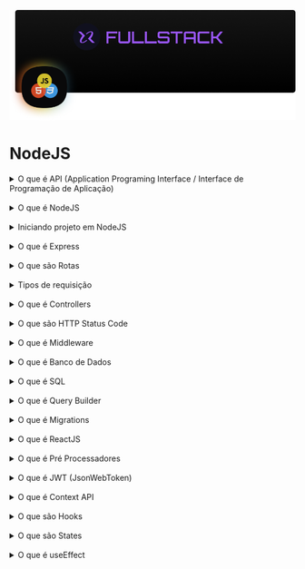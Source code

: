 ![NodeJS](./cover.png)

# NodeJS

<details>
  <summary>O que é API (Application Programing Interface / Interface de Programação de Aplicação)</summary>
  O cliente pede ao garçom um prato, o garçom entrega o pedido para a cozinha, a cozinha prepara o prato e passa para o garçom que por sua vez retorna para o cliente. <br />
  A API é um intermediário entre o front-end e o back-end, passando e retornando dados e informações. <br />
  Interface que disponibiliza um conjunto de funcionalidades para serem utilizadas / consumidas. <br />
  Cliente = Mobile / Desktop / Browser <br />
  Garçom = API NodeJS <br />
  Cozinha = Server <br />
  <b>REST (Representational State Transfer /  Transferência Representacional de Estado):</b> É um modelo de arquitetura e não uma linguagem ou tecnologia de programação, que fornece diretrizes para que os sistemas distribuídos se comuniquem usando os princípios e protocolos WEB, exemplo HTTP. <br />
  <b>API RESTful:</b> É uma API aplica os conceitos e que cumpre as diretrizes RESTful. <br />
  - Back-end não tem ligação com Front-end, ou seja, Bac-end é independente do Front-end. <br />
  - Respostas uniformes. <br />
  - Responde de forma concisas e com status code (200, 300, 400, 500). <br />
  - Sem ligação de estado. Cada requisição deve ter o necessário para o server entender a requisição. O server não deve lembrar / armazenar estados. <br />
  - Mantém cache de respostas. <br />
  - Facil manutenção. <br />
</details>
<br />

<details>
  <summary>O que é NodeJS</summary>
  É um ambiente que permite escrever e executar aplicações JavaScript no server-side. <br />
  É utilizado por grandes empresas (Microsoft, Apple, Netflix, Amazon, etc) para desenvolvimento de grandes projetos (API, Scripts e Automação, Back-end, IA, etc). <br />
  Utiliza V8 Engine (desenvolvido pela Google) para interpretar JS e rodar no server-side. <br />
  <b>Event Loop</b> É um processo Sigle Thread / Único Porteiro e Non-blocking I-O / Não bloqueia entrada ou saída. Recebe a requisição e envia a função para Call Stack. Conforme as função vão sendo finalizadas, são retornadas pelo Event Loop para que as chamou. <br />
  Utiliza Módulos / Packages para construir aplicações. <br />
  <a href="https://nodejs.org/en/download/"><b>Download NodeJS</b></a>
</details>
<br />

<details>
  <summary>Iniciando projeto em NodeJS</summary>
  <b>npm init -y:</b> Inicia rapidamente um projeto em NodeJS com algumas informações básicas (nome, versão, dependências, scripts, licensa, etc). <br />
</details>
<br />

<details>
  <summary>O que é Express</summary>
  É um framework para NodeJS, utilizado para lidar com requisições HTTP (GET, POST, PUT, PATCH, DELETE) e Status Code (100-199, 200-299, 300-399, 400-499, 500-599), permite criar servidor da aplicação de forma rápida e segura. <br />
  Middlewares, Rotas chamando Controllers que executam funcionalidade (index, show, create, update, delete), conexção com DB, e muito mais. <br />
  Muito utilizado para criar API. <br />
</details>
<br />

<details>
  <summary>O que são Rotas</summary>
  É o caminho entre ponto A e ponto B, ou seja, o site deseja acessar algum recurso disponível na aplicação (cadastro, login, produtos, etc). <br />
  <b>meusite.com/produtos/123:</b> Domínio com end-point. <br />
  <b>meusite.com:</b> É o dominio principal. <br />
  <b>/produtos:</b> É uma rota que exibe ua lista de produtos. <br />
  <b>/123:</b> É um identificador do produto. <br />
  Toda rota está relacionada com uma funcionalidade que utiliza um dos verbos <b>HTTP</b>. <br />
  <b>GET:</b> É responsável por requisitar dados. <br />
  <b>POST:</b> É responsável por adicionar dados. <br />
  <b>PUT:</b> É responsável por editar conjunto de dados. <br />
  <b>PATCH:</b> É responsável por editar um dado expecífico. <br />
  <b>DELETE:</b> É responsável por remover dados. <br />
</details>
<br />

<details>
  <summary>Tipos de requisição</summary>
  Existem 3 tipos de parâmetros comumente utilizados. <br />
  <b>params:</b> Recebe os dados da requisição na rota. <br />
  Uso: Buscar algo expecífico. <br />
  EX: <b>meusite.com/users/380327</b>. Pode ser usado com PUT, PATCH, GET, DELETE. <br />
  <b>query:</b>  Recebe os dados da requisição como parâmetro na URL. Uso: Filtros para consultas na aplicação. <br />
  EX: <b>meusite.com/products?name=notebook</b>. <br />
  <b>body:</b> Recebe os dados da requisição no corpo da requisição (FORMs), em um objeto em JSON. <br />
  Uso: Salvar dados em DBs. <br />
  EX: <b>{name: 'diogo', role: 'Front-end'}</b>. <br />
</details>
<br />

<details>
  <summary>O que é Controllers</summary>
  São classes onde conterão os métodos de processamento e regras de negócio da aplicação. <br />
  É preciso instanciar onde for utilizar, ou usar métodos estaticos. <br />
</details>
<br />

<details>
  <summary>O que são HTTP Status Code</summary>
  Representa o estado da resposta, são agrupados por faixas númericas. <br />
  <b>100-199:</b> Informativo (A solicitação foi aceita ou em processamento, etc). <br />
  <b>200-299:</b> Sucesso (Requisição bem sucedida, etc). <br />
  <b>300-399:</b> Redirecionamento (Movido, movido permanentemente, etc). <br />
  <b>400-499:</b> Erro no cliente (Bad req, set timeout, não autorizado, não encontrado, etc). <br />
  <b>500-599:</b> Erro no servidor (Servidor falhou ao concluir a solicitação, erro interno, etc). <br />
</details>
<br />

<details>
  <summary>O que é Middleware</summary>
  São funções que ficam entre a requisição do usuário e a resposta da aplicação. Tem acesso a request e response e Next. <br />
  É como um porteiro, que verifica o ticket dos visitantes e libera ou barra a entrada. <br />
  EX: Permite que somente usuários admins cadastrem produtos na loja, middleware faz essa verificação e redireciona para cadastro ou login. <br />
</details>
<br />

<details>
  <summary>O que é Banco de Dados</summary>
  É uma coleção de diversos tipos de dados (lista de contatos, de compras de convidados, etc). Devem estar organizados por assuntos. <br />
  Banco de dados é composto por: <br />
  <b>Banco de Dados:</b> Recebe um nome único. É onde ficaram guardados tabelas e dados. <br />
  <b>Tabela:</b> Recebe um nome único. É uma forma de organizar os dados por assuntos, os dados são inseridos em tuplas/celula (id, nome, email, password, avatar, etc). <br />
  <b>Registro:</b> São os dados e seus tipos (varchar, inter, boolean, etc). <br />
  Banco de dados co tableas que se relacionam são conhecidos como: <b>Banco de Dados Relacional</b>. <br />
</details>
<br />

<details>
  <summary>O que é SQL</summary>
  É a linguagem padrão para banco de dados relacional. <br />
  Utiliza comandos para manipulação dos dados. <br />
  <b>CREATE:</b> Comando para criar DB ou tabelas. <br />
  <b>DROP:</b> Comando para excluir DB ou tabelas. <br />
  <b>ALTER:</b> Comando para alterar nome de DB ou tabelas. <br />
  <b>INSERT INTO:</b> Comando para inserir dados em uma tabela. <br />
</details>
<br />

<details>
  <summary>O que é Query Builder</summary>
  É construtor de consulta. Permite construir instruções SQL independente do banco de dados relacional utilizado. <br />
  Exemplo de query builder: KNexJS. <br />
  <b>npm i knex:</b> Comando para instalar KNexJS no projeto. <br />
  <b>npx knex init:</b> Comando para iniciar arquivo de configuração do KNexJS. <br />
</details>
<br />

<details>
  <summary>O que é Migrations</summary>
  É uma forma de versionar a base de dados. Trabalha na manipulação da base de dados: criando, alterando ou removendo. <br />
  <b>UP:</b> Comando para criar ou alterar algo no DB. <br />
  <b>DOWN:</b> Comando para fazer rollback / desfazer alterações realizadas pela migration. <br />
</details>
<br />

<details>
  <summary>O que é ReactJS</summary>
  É uma lib / caixa de ferramentas JS utilizada para criar UIs mais facilmente. <br />
  Baseado em componentes (funções reutilizaveis que recebem props). <br />
  Utiliza Hooks (funções próprias) para manipular estados. <br />
  <b>npm create vite@latest PROJECT_NAME -- --template react:</b> Comando para criar projeto em ReactJS com Vite. <br />
  <b>Components:</b> São funções que retornam <b>JSX / TSX (XML + JS / TS)</b>. São criadas para serem reutilizadas, podem receber <b>PROPS</b> para manipular <b>STATES</b>. <br />
  <b>Props:</b> São propriedades que o componente recebe para manipular <b>STATES</b>. <br />
  <b>States:</b> São utilizados para guardar diversos tipos de valores. <br />
  <b>Hooks:</b> São funções próprias do ReactJS, podem guardar e inserir valores em States, iniciar. <br />
  <b>Custom Hooks:</b> São funções criadas no projeto utilizando Hooks do ReactJS. <br />
</details>
<br />

<details>
  <summary>O que é Pré Processadores</summary>
  É utilizado para criar os estilos e gerar o arquivo CSS final. <br />
  Facilitam a manutenção, possui features como minificar o arquivo final, deixa o cpodigo mais organizado e flexibiliza e reutilizável. <br />
  <b>Styled-Components:</b> É um CSS-in-JS, ou seja, utiliza métodos de componentização em JS para criar componentes perfomáticos. <br />
  É possível criar componentes a partir do contexto dos estilos. <br />
  Gera nome de classes automaticamente, evitando colisão de estilos. <br />
</details>
<br />

<details>
  <summary>O que é JWT (JsonWebToken)</summary>
  É um padrão de mercado que define um token no formato JSON para troca de informações entre front-end e back-end. <br />
  JWT não representa o mecanismo de autenticação. Porém é um meio para a troca de inforções no fluxo de autenticação. <br />
  É como um crachá com informações básicoas que o usuário utiliza para navegar na aplicação, sem a necessidade de ficar fazendo autenticação toda hora. <br />
  É dividido em 3 partes principais:. <br />
  <b>HEADER:</b> Algoritmo de criptografia e tipo do token. <br />
  <b>PAYLOAD:</b> Conteúdo do token, pode receber dados como: (id, name, password). <br />
  <b>SIGNATURE:</b> Garante a integridade do token. <br />
</details>
<br />

<details>
  <summary>O que é Context API</summary>
  É uma bolha que envolve a aplicação, os dados disponíveis nessa bolha é compartilhado para toda a aplicação. <br />
  Exemplo: nome de usuários, dados de produtos. <br />
  Exemplo: O sistema possui dois tipos de rotas: <br />
  1 - Rotas de dentro da aplicação: (Cadastrar notas, Listar notas, Ver perfíl do usuário, Atualizar perfíl do usuário) <br />
  2 - Rotas de fora da aplicação: (Cadastrar usuário, Login) <br />
  É necessário verificar se usuário está ou não autenticado, para direcionar usuário para alguma das rotas. <br />
</details>
<br />

<details>
  <summary>O que são Hooks</summary>
  São funções do ReactJS e permite usar e manipular features do ReactJS reaproveitando da sua lógica (useState, useEffect). <br />
  ReactJS permite usar Hooks para criar Hooks customizados, com sua própria lógica e encessidade, são chamados de Custom Hooks. <br />
</details>
<br />

<details>
  <summary>O que são States</summary>
  Permite armazenar valores de forma temporária na aplicação que persistem entre as renderizações dos componentes. <br />
  <b>useState:</b> Retem os dados entre as renderizações, aciona oReactJS para renderizar os componentescom novos dados. <br />
</details>
<br />

<details>
  <summary>O que é useEffect</summary>
  É um Hook que diz ao ReactJS fazer algo após a renderização, ou seja, depois que realizar as atualizações do DOM. <br />
  useEffect é usado dentro de componentes para acessar os states docomponente. <br />
  recebe 2 parâmetros: <br />
  1 - Arrow function: Lógica que fará o processo desejado. <br />
  2 - Array de dependências: States que ao serem atualizados, re-renderizam o componente. <br />
  Exemplo: Buscar lista de notas após a página carregar. <br />
</details>
<br />
